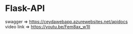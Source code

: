 # Flask-API

swagger =>  https://ceydawebapp.azurewebsites.net/apidocs  
video link => https://youtu.be/Fem8ax_w1II

